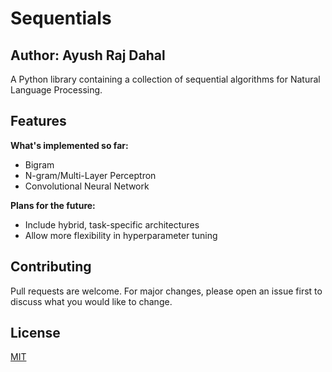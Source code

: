 # Sequentials

## Author: Ayush Raj Dahal

A Python library containing a collection of sequential algorithms for Natural Language Processing.

## Features

**What's implemented so far:**

- Bigram
- N-gram/Multi-Layer Perceptron
- Convolutional Neural Network

**Plans for the future:**

- Include hybrid, task-specific architectures
- Allow more flexibility in hyperparameter tuning

## Contributing

Pull requests are welcome. For major changes, please open an issue first
to discuss what you would like to change.

## License

[MIT](https://github.com/ayushrajdahal/sequentials/blob/main/LICENSE)
